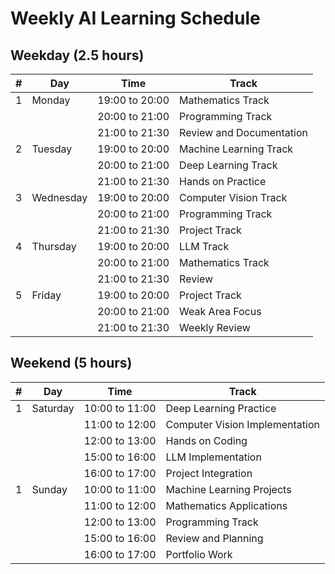 # Weekly AI Learning Schedule

## Weekday (2.5 hours)

| # | Day | Time | Track |
| - | --- | ---- | ----- |
| 1 | Monday | 19:00 to 20:00 | Mathematics Track |
|  |  | 20:00 to 21:00 | Programming Track |
|  |  | 21:00 to 21:30 | Review and Documentation |
| 2 | Tuesday | 19:00 to 20:00 | Machine Learning Track |
|  |  | 20:00 to 21:00 | Deep Learning Track |
|  |  | 21:00 to 21:30 | Hands on Practice |
| 3 | Wednesday | 19:00 to 20:00 | Computer Vision Track |
|  |  | 20:00 to 21:00 | Programming Track |
|  |  | 21:00 to 21:30 | Project Track |
| 4 | Thursday | 19:00 to 20:00 | LLM Track |
|  |  | 20:00 to 21:00 | Mathematics Track |
|  |  | 21:00 to 21:30 | Review |
| 5 | Friday | 19:00 to 20:00 | Project Track |
|  |  | 20:00 to 21:00 | Weak Area Focus |
|  |  | 21:00 to 21:30 | Weekly Review |

## Weekend (5 hours)

| # | Day | Time | Track |
| - | --- | ---- | ----- |
| 1 | Saturday | 10:00 to 11:00 | Deep Learning Practice |
| | | 11:00 to 12:00 | Computer Vision Implementation |
| | | 12:00 to 13:00 | Hands on Coding |
| | | 15:00 to 16:00 | LLM Implementation |
| | | 16:00 to 17:00 | Project Integration |
| 1 | Sunday | 10:00 to 11:00 | Machine Learning Projects |
| | | 11:00 to 12:00 | Mathematics Applications |
| | | 12:00 to 13:00 | Programming Track |
| | | 15:00 to 16:00 | Review and Planning |
| | | 16:00 to 17:00 | Portfolio Work |


